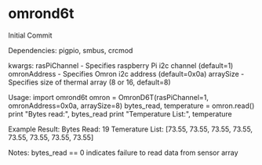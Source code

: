 # omrond6t
Initial Commit


Dependencies:
pigpio, smbus, crcmod

kwargs:
rasPiChannel - Specifies raspberry Pi i2c channel (default=1)
omronAddress - Specifies Omron i2c address (default=0x0a)
arraySize    - Specifies size of thermal array (8 or 16, default=8)

Usage:
  import omrond6t
  omron = OmronD6T(rasPiChannel=1, omronAddress=0x0a, arraySize=8)
  bytes_read, temperature = omron.read()
  print "Bytes read:", bytes_read
  print "Temperature List:", temperature

  Example Result:
  Bytes Read: 19
  Temerature List: [73.55, 73.55, 73.55, 73.55, 73.55, 73.55, 73.55, 73.55]

Notes:
  bytes_read == 0 indicates failure to read data from sensor array

